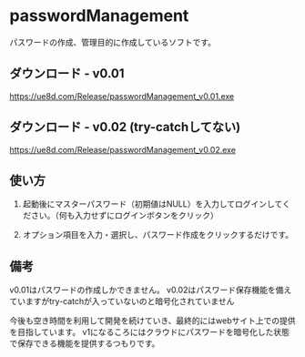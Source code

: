 # passwordManagement

パスワードの作成、管理目的に作成しているソフトです。

## ダウンロード - v0.01
https://ue8d.com/Release/passwordManagement_v0.01.exe


## ダウンロード - v0.02 (try-catchしてない)
https://ue8d.com/Release/passwordManagement_v0.02.exe

## 使い方
1. 起動後にマスターパスワード（初期値はNULL）を入力してログインしてください。（何も入力せずにログインボタンをクリック）

2. オプション項目を入力・選択し、パスワード作成をクリックするだけです。


## 備考
v0.01はパスワードの作成しかできません。
v0.02はパスワード保存機能を備えていますがtry-catchが入っていないのと暗号化されていません

今後も空き時間を利用して開発を続けていき、最終的にはwebサイト上での提供を目指しています。
v1になるころにはクラウドにパスワードを暗号化した状態で保存できる機能を提供するつもりです。
